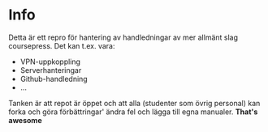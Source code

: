 Info
====

Detta är ett repro för hantering av handledningar av mer allmänt slag coursepress. Det kan t.ex. vara:

* VPN-uppkoppling
* Serverhanteringar
* Github-handledning
* ...

Tanken är att repot är öppet och att alla (studenter som övrig personal) kan forka och göra förbättringar' 
ändra fel och lägga till egna manualer. **That's awesome**
